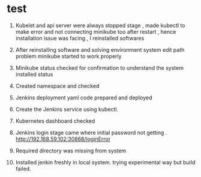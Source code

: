 # test

1.	Kubelet and api server  were always stopped stage , made kubectl to make error and not connecting minikube too after restart , hence installation issue was facing , I reinstalled softwares 
 
2.	After reinstalling software and solving environment system edit path problem minikube started to work properly 

3.	Minikube status checked for confirmation to understand the system installed status 
 
4.	Created namespace and checked 
 
5.	Jenkins deployment yaml code prepared and  deployed 
 
6.	Create the Jenkins service using kubectl.

7.	Kubernetes dashboard checked  

8.	Jenkins login stage  came where initial password not getting . http://192.168.59.102:30868/loginError
 
9.	Required directory was missing from system 
 
10.	Installed jenkin freshly in local system. trying experimental way but build failed. 
